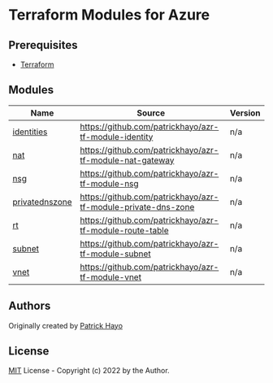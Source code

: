 # Terraform Modules for Azure

<!-- BEGIN_TF_DOCS -->
## Prerequisites

- [Terraform](https://releases.hashicorp.com/terraform/)

## Modules

| Name | Source | Version |
|------|--------|---------|
| <a name="module_identities"></a> [identities](#module\_identities) | https://github.com/patrickhayo/azr-tf-module-identity | n/a |
| <a name="module_nat"></a> [nat](#module\_nat) | https://github.com/patrickhayo/azr-tf-module-nat-gateway | n/a |
| <a name="module_nsg"></a> [nsg](#module\_nsg) | https://github.com/patrickhayo/azr-tf-module-nsg | n/a |
| <a name="module_privatednszone"></a> [privatednszone](#module\_privatednszone) | https://github.com/patrickhayo/azr-tf-module-private-dns-zone | n/a |
| <a name="module_rt"></a> [rt](#module\_rt) | https://github.com/patrickhayo/azr-tf-module-route-table | n/a |
| <a name="module_subnet"></a> [subnet](#module\_subnet) | https://github.com/patrickhayo/azr-tf-module-subnet | n/a |
| <a name="module_vnet"></a> [vnet](#module\_vnet) | https://github.com/patrickhayo/azr-tf-module-vnet | n/a |
<!-- END_TF_DOCS -->

## Authors

Originally created by [Patrick Hayo](http://github.com/patrickhayo)

## License

[MIT](LICENSE) License - Copyright (c) 2022 by the Author.

